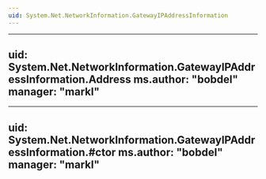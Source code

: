 ```yaml
---
uid: System.Net.NetworkInformation.GatewayIPAddressInformation
---
```


---
uid: System.Net.NetworkInformation.GatewayIPAddressInformation.Address
ms.author: "bobdel"
manager: "markl"
---

---
uid: System.Net.NetworkInformation.GatewayIPAddressInformation.#ctor
ms.author: "bobdel"
manager: "markl"
---
